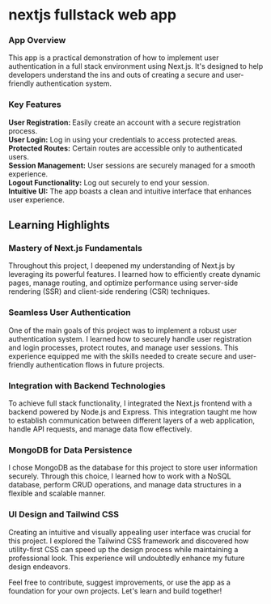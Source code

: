 # nextjs fullstack web app



### App Overview
This app is a practical demonstration of how to implement user authentication in a full stack environment using Next.js. It's designed to help developers understand the ins and outs of creating a secure and user-friendly authentication system.

### Key Features
<b>User Registration: </b> Easily create an account with a secure registration process.  
<b>User Login:</b> Log in using your credentials to access protected areas.  
<b>Protected Routes:</b> Certain routes are accessible only to authenticated users.  
<b>Session Management:</b> User sessions are securely managed for a smooth experience.  
<b>Logout Functionality:</b> Log out securely to end your session.  
<b>Intuitive UI:</b> The app boasts a clean and intuitive interface that enhances user experience.  

## Learning Highlights
### Mastery of Next.js Fundamentals

Throughout this project, I deepened my understanding of Next.js by leveraging its powerful features. I learned how to efficiently create dynamic pages, manage routing, and optimize performance using server-side rendering (SSR) and client-side rendering (CSR) techniques.

### Seamless User Authentication
One of the main goals of this project was to implement a robust user authentication system. I learned how to securely handle user registration and login processes, protect routes, and manage user sessions. This experience equipped me with the skills needed to create secure and user-friendly authentication flows in future projects.

### Integration with Backend Technologies
To achieve full stack functionality, I integrated the Next.js frontend with a backend powered by Node.js and Express. This integration taught me how to establish communication between different layers of a web application, handle API requests, and manage data flow effectively.

### MongoDB for Data Persistence
I chose MongoDB as the database for this project to store user information securely. Through this choice, I learned how to work with a NoSQL database, perform CRUD operations, and manage data structures in a flexible and scalable manner.

### UI Design and Tailwind CSS
Creating an intuitive and visually appealing user interface was crucial for this project. I explored the Tailwind CSS framework and discovered how utility-first CSS can speed up the design process while maintaining a professional look. This experience will undoubtedly enhance my future design endeavors.


Feel free to contribute, suggest improvements, or use the app as a foundation for your own projects. Let's learn and build together!
